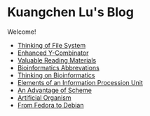 # Kuangchen Lu's Blog

Welcome!

* <a href="./File_System.xhtml  ">Thinking of File System</a>
* <a href="./Enhanced_Y-Combinator.xhtml  ">Enhanced Y-Combinator</a>
* <a href="./Valuable Reading Materials.xhtml  ">Valuable Reading Materials</a>
* <a href="./bioinformatics_abbrev.xhtml  ">Bioinformatics Abbrevations</a>
* <a href="./thinking-on-bioinformatics.xhtml  ">Thinking on Bioinformatics</a>
* <a href="./elements_of_an_information_procession_unit.xhtml  ">Elements of an Information Procession Unit</a> 
* <a href="./an_advantage_of_scheme.xhtml  ">An Advantage of Scheme</a>
* <a href="./artificial_organism.xhtml  ">Artificial Organism</a>
* <a href="./from_fedora_to_debian.xhtml  ">From Fedora to Debian</a>
